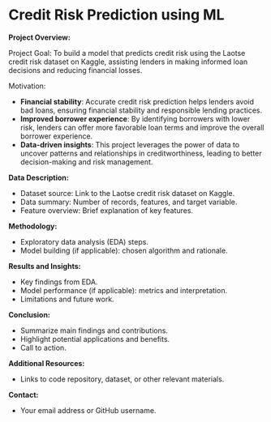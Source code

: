 # Credit Risk Prediction using ML


**Project Overview:**

Project Goal: To build a model that predicts credit risk using the Laotse credit risk dataset on Kaggle, assisting lenders in making informed loan decisions and reducing financial losses.

Motivation:

- **Financial stability**: Accurate credit risk prediction helps lenders avoid bad loans, ensuring financial stability and responsible lending practices.
- **Improved borrower experience**: By identifying borrowers with lower risk, lenders can offer more favorable loan terms and improve the overall borrower experience.
- **Data-driven insights**: This project leverages the power of data to uncover patterns and relationships in creditworthiness, leading to better decision-making and risk management.

**Data Description:**

* Dataset source: Link to the Laotse credit risk dataset on Kaggle.
* Data summary: Number of records, features, and target variable.
* Feature overview: Brief explanation of key features.

**Methodology:**

* Exploratory data analysis (EDA) steps.
* Model building (if applicable): chosen algorithm and rationale.

**Results and Insights:**

* Key findings from EDA.
* Model performance (if applicable): metrics and interpretation.
* Limitations and future work.

**Conclusion:**

* Summarize main findings and contributions.
* Highlight potential applications and benefits.
* Call to action.

**Additional Resources:**

* Links to code repository, dataset, or other relevant materials.

**Contact:**

* Your email address or GitHub username.
